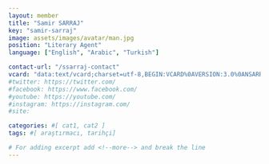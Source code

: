 ```yaml
---
layout: member
title: "Samir SARRAJ"
key: "samir-sarraj"
image: assets/images/avatar/man.jpg
position: "Literary Agent"
language: ["English", "Arabic", "Turkish"]

contact-url: "/ssarraj-contact"
vcard: "data:text/vcard;charset=utf-8,BEGIN:VCARD%0AVERSION:3.0%0ANSARRAJ;Samir;;;%0AFN:Samir SARRAJ%0AORG:Mediterranean Agency%0ATITLE:Literary Agent%0ATEL;type=CELL:+905359708675%0AEMAIL:samir@mediterraneanagency.com%0AURL:https://mediterranean.agency/%0AEND:VCARD"
#twitter: https://twitter.com/
#facebook: https://www.facebook.com/
#youtube: https://youtube.com/
#instagram: https://instagram.com/
#site:  

categories: #[ cat1, cat2 ]
tags: #[ araştırmacı, tarihçi]

# For adding excerpt add <!--more--> and break the line
---
```


<!--more-->

